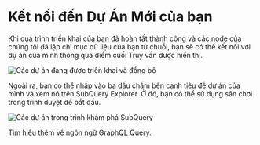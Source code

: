 # Kết nối đến Dự Án Mới của bạn

Khi quá trình triển khai của bạn đã hoàn tất thành công và các node của chúng tôi đã lập chỉ mục dữ liệu của bạn từ chuỗi, bạn sẽ có thể kết nối với dự án của mình thông qua điểm cuối Truy vấn được hiển thị.

![Các dự án đang được triển khai và đồng bộ](/assets/img/projects-deploy-sync.png)

Ngoài ra, bạn có thể nhấp vào ba dấu chấm bên cạnh tiêu đề dự án của mình và xem nó trên SubQuery Explorer. Ở đó, bạn có thể sử dụng sân chơi trong trình duyệt để bắt đầu.

![Các dự án trong trình khám phá SubQuery](/assets/img/projects-explorer.png)

[Tìm hiểu thêm về ngôn ngữ GraphQL Query.](./graphql.md)
